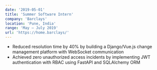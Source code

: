 ```yaml
---
date: '2019-05-01'
title: 'Summer Software Intern'
company: 'Barclays'
location: 'Pune, India'
range: 'May – July 2019'
url: 'https://home.barclays/'
---
```


- Reduced resolution time by 40% by building a Django/Vue.js change management platform with WebSocket communication
- Achieved zero unauthorized access incidents by implementing JWT authentication with RBAC using FastAPI and SQLAlchemy ORM
